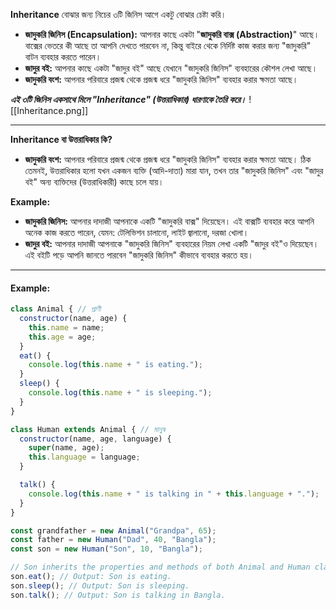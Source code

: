 **Inheritance** বোঝার জন্য নিচের ৩টি জিনিস আগে একটু বোঝার চেষ্টা করি।

- **জাদুকরি জিনিস (Encapsulation):** আপনার কাছে একটা "**জাদুকরি বাক্স (Abstraction)**" আছে। বাক্সের ভেতরে কী আছে তা আপনি দেখতে পারবেন না, কিন্তু বাইরে থেকে নির্দিষ্ট কাজ করার জন্য "জাদুকরি" বাটন ব্যবহার করতে পারেন।
- **জাদুর বই:** আপনার কাছে একটা "জাদুর বই" আছে যেখানে "জাদুকরি জিনিস" ব্যবহারের  কৌশল লেখা আছে।
- **জাদুকরি বংশ:** আপনার পরিবারে প্রজন্ম থেকে প্রজন্ম ধরে "জাদুকরি জিনিস" ব্যবহার করার ক্ষমতা আছে।

***এই  ৩টি জিনিস একসাথে মিলে "Inheritance" (উত্তরাধিকার) ধারণাকে তৈরি করে।***
![[Inheritance.png]]

---

**Inheritance বা উত্তরাধিকার কি?**
- **জাদুকরি বংশ:** আপনার পরিবারে প্রজন্ম থেকে প্রজন্ম ধরে "জাদুকরি জিনিস" ব্যবহার করার ক্ষমতা আছে। ঠিক তেমনই, উত্তরাধিকার হলো যখন একজন ব্যক্তি (আদি-দাতা) মারা যান, তখন তার "জাদুকরি জিনিস" এবং "জাদুর বই" অন্য ব্যক্তিদের (উত্তরাধিকারী) কাছে চলে যায়।

**Example:**
- **জাদুকরি জিনিস:** আপনার দাদাজী আপনাকে একটি "জাদুকরি বাক্স" দিয়েছেন। এই বাক্সটি ব্যবহার করে আপনি অনেক কাজ করতে পারেন, যেমন: টেলিভিশন চালানো, লাইট জ্বালানো, দরজা খোলা।
- **জাদুর বই:** আপনার দাদাজী আপনাকে "জাদুকরি জিনিস" ব্যবহারের নিয়ম লেখা একটি "জাদুর বই"ও দিয়েছেন। এই বইটি পড়ে আপনি জানতে পারবেন "জাদুকরি জিনিস" কীভাবে ব্যবহার করতে হয়।

---

#### Example:
```JavaScript
class Animal { // প্রাণী
  constructor(name, age) {
    this.name = name;
    this.age = age;
  }
  eat() {
    console.log(this.name + " is eating.");
  }
  sleep() {
    console.log(this.name + " is sleeping.");
  }
}

class Human extends Animal { // মানুষ
  constructor(name, age, language) {
    super(name, age);
    this.language = language;
  }

  talk() {
    console.log(this.name + " is talking in " + this.language + ".");
  }
}

const grandfather = new Animal("Grandpa", 65);
const father = new Human("Dad", 40, "Bangla");
const son = new Human("Son", 10, "Bangla");

// Son inherits the properties and methods of both Animal and Human classes.
son.eat(); // Output: Son is eating.
son.sleep(); // Output: Son is sleeping.
son.talk(); // Output: Son is talking in Bangla.
```
